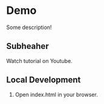 # Demo

Some description!

## Subheaher

Watch tutorial on Youtube.

## Local Development

1. Open index.html in your browser.